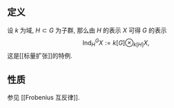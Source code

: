 
## 定义

设 $k$ 为域, $H\subset G$ 为子群, 那么由 $H$ 的表示 $X$ 可得 $G$ 的表示
$$
\operatorname{Ind}_H^G X := k[G]\otimes_{k[H]}X,
$$
这是[[标量扩张]]的特例.

## 性质

参见 [[Frobenius 互反律]].
